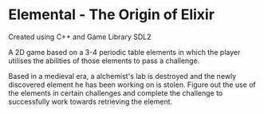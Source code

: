 # Elemental - The Origin of Elixir

Created using C++ and Game Library SDL2

A 2D game based on a 3-4 periodic table elements in which the player utilises the abilities of those elements to pass a challenge.

Based in a medieval era, a alchemist's lab is destroyed and the newly discovered element he has been working on is stolen. Figure out the use of the elements in certain challenges and complete the challenge to successfully work towards retrieving the element.